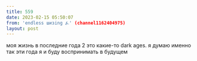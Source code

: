 ```yaml
---
title: 559
date: 2023-02-15 05:50:07
from: 'endless шизing ⍼' (channel1162404975)
layout: post
---
```


моя жизнь в последние года 2 это какие-то dark ages. я думаю именно так эти года я и буду воспринимать в будущем

